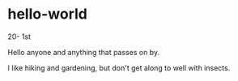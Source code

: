 # hello-world
20- 1st 

Hello anyone and anything that passes on by.

I like hiking and gardening, but don't get along to well with insects. 
